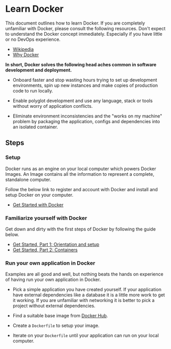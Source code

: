 # Learn Docker

This document outlines how to learn Docker. 
If you are completely unfamiliar with Docker, please consult the following resources.
Don't expect to understand the Docker concept immediately. Especially if you have little or no DevOps experience.

* [Wikipedia](https://en.wikipedia.org/wiki/Docker_(software))
* [Why Docker](https://www.docker.com/why-docker)

**In short, Docker solves the following head aches common in software development and deployment.**

* Onboard faster and stop wasting hours trying to set up development environments, spin up new instances and make copies of production code to run locally.

* Enable polyglot development and use any language, stack or tools without worry of application conflicts.

* Eliminate environment inconsistencies and the "works on my machine" problem by packaging the application, configs and dependencies into an isolated container.


## Steps

### Setup

Docker runs as an engine on your local computer which powers Docker Images. 
An Image contains all the information to represent a complete, standalone computer. 

Follow the below link to register and account with Docker and install and setup Docker on your computer.

* [Get Started with Docker](https://www.docker.com/get-started)


### Familiarize yourself with Docker

Get down and dirty with the first steps of Docker by following the guide below.

* [Get Started, Part 1: Orientation and setup](https://docs.docker.com/get-started/)
* [Get Started, Part 2: Containers](https://docs.docker.com/get-started/part2/)


### Run your own application in Docker

Examples are all good and well, but nothing beats the hands on experience of having run your own application in Docker.

* Pick a simple application you have created yourself.
  If your application have external dependencies like a database it is a little more work to get it working. 
  If you are unfamiliar with networking it is better to pick a project without external dependencies.

* Find a suitable base image from [Docker Hub](https://www.docker.com/products/docker-hub).

* Create a `Dockerfile` to setup your image.

* Iterate on your `Dockerfile` until your application can run on your local computer.
